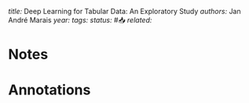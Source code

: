 *title:* Deep Learning for Tabular Data: An Exploratory Study
*authors:* Jan André Marais
*year:* 
*tags:* 
*status:* #📥
*related:*

# Notes 

# Annotations